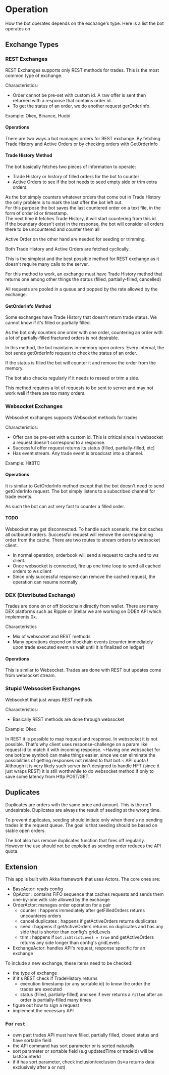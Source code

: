 # Operation

How the bot operates depends on the exchange's type. Here is a list the bot operates on

## Exchange Types

### REST Exchanges

REST Exchanges supports only REST methods for trades. This is the most common type of exchange.

Characteristics:

- Order cannot be pre-set with custom id. A raw offer is sent then returned with a response that contains order id.
- To get the status of an order, we do another request gerOrderInfo.

Example: Okex, Binance, Huobi

#### Operations

There are two ways a bot manages orders for REST exchange. By fetching Trade History and Active Orders or by checking orders with GetOrderInfo

#### Trade History Method

The bot basically fetches two pieces of information to operate:
- Trade History or history of filled orders for the bot to counter
- Active Orders to see if the bot needs to seed empty side or trim extra orders.

As the bot simply counters whatever orders that come out in Trade History the only problem is to mark the last offer the bot left out.<br>
For this purpose the bot saves the last countered order on a text file, in the form of order id or timestamp. <br>
The next time it fetches Trade History, it will start countering from this id. <br>
If the boundary doesn't exist in the response, the bot will consider all orders there to be uncountered and counter them all<br>

Active Order on the other hand are needed for seeding or trimming.

Both Trade History and Active Orders are fetched cyclically.

This is the simplest and the best possible method for REST exchange as it doesn't require many calls to the server.

For this method to work, an exchange must have Trade History method that returns one among other things the status (filled, partially-filled, cancelled)

All requests are pooled in a queue and popped by the rate allowed by the exchange.

#### GetOrderInfo Method

Some exchanges have Trade History that doesn't return trade status. We cannot know if it's filled or partially filled.

As the bot only counters one order with one order, countering an order with a lot of partially-filled fractured orders is not desirable.

In this method, the bot maintains in-memory open orders. Every interval, the bot sends getOrderInfo request to check the status of an order.

If the status is filled the bot will counter it and remove the order from the memory.

The bot also checks regularly if it needs to reseed or trim a side.

This method requires a lot of requests to be sent to server and may not work well if there are too many orders.

### Websocket Exchanges

Websocket exchanges supports Websocket methods for trades

Characteristics:

- Offer can be pre-set with a custom id. This is critical since in websocket a request doesn't correspond to a response.
- Successful offer request returns its status (filled, partially-filled, etc)
- Has event stream. Any trade event is broadcast into a channel.

Example: HitBTC

#### Operations

It is similar to GetOrderInfo method except that the bot doesn't need to send getOrderInfo request. The bot simply listens to a subscribed channel for trade events.

As such the bot can act very fast to counter a filled order.


#### TODO
Websocket may get disconnected. To handle such scenario, the bot caches all outbound orders. Successful request will remove the corresponding order from the cache.
There are two routes to stream orders to websocket client.
- In normal operation, orderbook will send a request to cache and to ws client.
- Once websocket is connected, fire up one time loop to send all cached orders to ws client
- Since only successful response can remove the cached request,  the operation can resume normally

### DEX (Distributed Exchange)

Trades are done on or off blockchain directly from wallet. There are many DEX platforms such as Ripple or Stellar we are working on DDEX API which implements 0x.

Characteristics
- Mix of websocket and REST methods
- Many operations depend on blockhain events (counter immediately upon trade executed event vs wait until it is finalized on ledger)

#### Operations

This is similar to Websocket. Trades are done with REST but updates come from websocket stream.

### Stupid Websocket Exchanges

Websocket that just wraps REST methods

Characteristics:
- Basically REST methods are done through websocket

Example: Okex

In REST it is possible to map request and response. In websocket it is not possible.
That's why client uses response-challenge on a param like request id to match it with incoming response.
~Having one websocket for one bot(one symbol) can make things easier, since we can eliminate the possibilities of getting responses not related to that bot.~ API quota !
Although it is very likely such server isn't designed to handle HFT (since it just wraps REST) it is still worthwhile to do websocket method if only to save some latency from Http POST/GET.

## Duplicates

Duplicates are orders with the same price and amount. This is the no.1 undesirable. Duplicates are always the result of seeding at the wrong time.

To prevent duplicates, seeding should initiate only when there's no pending trades in the request queue. The goal is that seeding should be based on stable open orders.

The bot also has remove duplicates function that fires off regularly. However the use should not be exploited as sending order reduces the API quota.

## Extension

This app is built with Akka framework that uses Actors. The core ones are:
- BaseActor: reads config
- OpActor : contains FIFO sequence that caches requests and sends them one-by-one with rate allowed by the exchange
- OrderActor: manages order operation for a pair
    - counter : happens immediately after getFilledOrders returns uncounteres orders
    - cancel duplicates : happens if getActiveOrders returns duplicates
    - seed : happens if getActiveOrders returns no duplicates and has any side that is shorter than config's gridLevels
    - trim : happens if `bot.isStrictLevel = true` and getActiveOrders returns any side longer than config's gridLevels
- ExchangeActor: handles API's request, response specific for an exchange

To include a new exchange, these items need to be checked:
- the type of exchange
- if it's REST check if TradeHistory returns
    - execution timestamp (or any sortable id) to know the order the trades are executed
    - status (filled, partially-filled) and see if ever returns a `filled` after an order is partially-filled many times
- figure out how to sign a request
- implement the necessary API

### For `rest`
- own past trades API must have filled, partially filled, closed status and have sortable field
- the API command has sort parameter or is sorted naturally
- sort parameter or sortable field (e.g updatedTime or tradeId) will be lastCounterId
- if it has sort parameter, check inclusion/exclusion (ts=a returns data exclusively after a or not)




